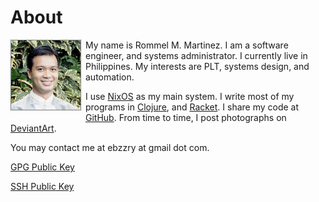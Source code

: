 About
======================================================================

<img style="border: 1px dotted black; margin-right: 0.5em; margin-bottom: 0.5em;" src="images/me.jpg" alt="me" title="me" align="left" />

My name is Rommel M. Martinez. I am a software engineer, and systems
administrator. I currently live in Philippines. My interests are
PLT, systems design, and automation.

I use [NixOS](https://nixos.org) as my main system. I write most of my
programs in [Clojure](https://clojure.org), and
[Racket](https://racket-lang.org). I share my code at
[GitHub](https://github.com/ebzzry). From time to time, I post
photographs on [DeviantArt](https://ebzzry.deviantart.com).

You may contact me at ebzzry at gmail dot com.

[GPG Public Key](keys/rommelmartinez-gnupg.key)

[SSH Public Key](keys/rommelmartinez-ssh.key)
